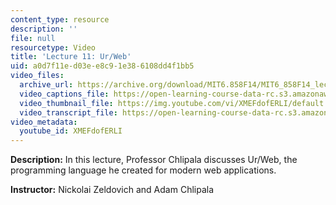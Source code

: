 ```yaml
---
content_type: resource
description: ''
file: null
resourcetype: Video
title: 'Lecture 11: Ur/Web'
uid: a0d7f11e-d03e-e8c9-1e38-6108dd4f1bb5
video_files:
  archive_url: https://archive.org/download/MIT6.858F14/MIT6_858F14_lec11_300k.mp4
  video_captions_file: https://open-learning-course-data-rc.s3.amazonaws.com/6-858-computer-systems-security-fall-2014/ffe65596a0e25882a3c5da2600273882_XMEFdofERLI.vtt
  video_thumbnail_file: https://img.youtube.com/vi/XMEFdofERLI/default.jpg
  video_transcript_file: https://open-learning-course-data-rc.s3.amazonaws.com/6-858-computer-systems-security-fall-2014/e38af395701be152fa8672adbd3d5f35_XMEFdofERLI.pdf
video_metadata:
  youtube_id: XMEFdofERLI
---
```


**Description:** In this lecture, Professor Chlipala discusses Ur/Web, the programming language he created for modern web applications.

**Instructor:** Nickolai Zeldovich and Adam Chlipala
